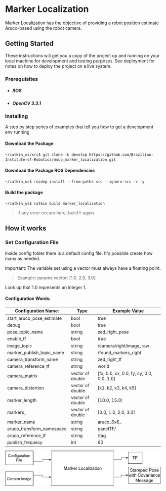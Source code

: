 # Marker Localization

Marker Localization has the objective of providing a robot position estimate Aruco-based using the robot camera.

## Getting Started

These instructions will get you a copy of the project up and running on your local machine for development and testing purposes. See deployment for notes on how to deploy the project on a live system.

### Prerequisites

- ##### ROS
- ##### OpenCV 3.3.1

### Installing

A step by step series of examples that tell you how to get a development env running

#### Download the Package
```
~/catkin_ws/src$ git clone -b develop https://github.com/Brazilian-Institute-of-Robotics/msub_marker_localization.git
```

#### Download the Package ROS Dependencies

```
~/catkin_ws$ rosdep install --from-paths src --ignore-src -r -y
```

#### Build the package
```
~/catkin_ws$ catkin build marker_localization
```
> If any error occurs here, build it again.

## How it works

### Set Configuration File
Inside config folder there is a default config file. It's possible create how many as needed.

Important: The variable set using a vector must always have a floating point.
> Example: params vector: [1.0, 2.0, 3.0]

Look up that 1.0 represents an integer 1.

#### Configuration Words:

| Configuration Name:       | Type             | Example Value                             |
|---------------------------|------------------|-------------------------------------------|
| start_aruco_pose_estimate | bool             | true                                      |
| debug                     | bool             | true                                      |
| pose_topic_name           | string           | zed_right_pose                            |
| enable_tf                 | bool             | true                                      |
| image_topic               | string           | /camera/right/image_raw                   |
| marker_publish_topic_name | string           | /found_markers_right                      |
| camera_transform_name     | string           | zed_right_tf                              |
| camera_reference_tf       | string           | world                                     |
| camera_matrix             | vector of double | [fx, 0.0, cx, 0.0, fy, cy, 0.0, 0.0, 1.0] |
| camera_distortion         | vector of double | [k1, k2, k3, k4, k5]                      |
| marker_length             | vector of double | [10.0, 15.0]                              |
| markers_                  | vector of double | [0.0, 1.0, 2.0, 3.0]                      |
| marker_name               | string           | aruco_6x6_                                |
| aruco_transform_namespace | string           | panelTF/                                  |
| aruco_reference_tf        | string           | /tag                                      |
| publish_frequecy          | int              | 60                                        |


![image](flow.png)
